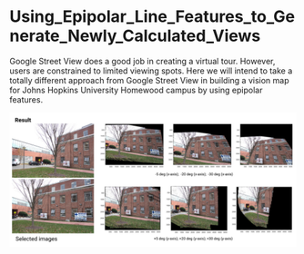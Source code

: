 # Using_Epipolar_Line_Features_to_Generate_Newly_Calculated_Views
Google Street View does a good job in creating a virtual tour. However, users are constrained to limited viewing spots. Here we will intend to take a totally different approach from Google Street View in building a vision map for Johns Hopkins University Homewood campus by using epipolar features.

![Screenshot](epipolarresult.png)

